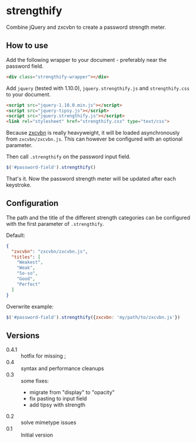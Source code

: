 strengthify
===========

Combine jQuery and zxcvbn to create a password strength meter.

How to use
----------

Add the following wrapper to your document - preferably near the
password field.

```HTML
<div class="strengthify-wrapper"></div>
```

Add `jquery` (tested with 1.10.0), `jquery.strengthify.js` and
`strengthify.css` to your document.

```HTML
<script src="jquery-1.10.0.min.js"></script>
<script src="jquery-tipsy.js"></script>
<script src="jquery.strengthify.js"></script>
<link rel="stylesheet" href="strengthify.css" type="text/css">
```

Because [zxcvbn](https://github.com/lowe/zxcvbn) is really
heavyweight, it will be loaded asynchronously from `zxcvbn/zxcvbn.js`. This can however be configured with an optional parameter.

Then call `.strengthify` on the password input field.

```JavaScript
$('#password-field').strengthify()
```

That's it. Now the password strength meter will be updated after
each keystroke.

Configuration
-------------

The path and the title of the different strength categories can
be configured with the first parameter of `.strengthify`.

Default:

```JSON
{
  "zxcvbn": "zxcvbn/zxcvbn.js",
  "titles": [
    "Weakest",
    "Weak",
    "So-so",
    "Good",
    "Perfect"
  ]
}
```

Overwrite example:

```JavaScript
$('#password-field').strengthify({zxcvbn: 'my/path/to/zxcvbn.js'})
```

Versions
--------

<dl>
  <dt>0.4.1</dt>
  <dd>hotfix for missing ;</dd>
  <dt>0.4</dt>
  <dd>syntax and performance cleanups</dd>
  <dt>0.3</dt>
  <dd>some fixes:
    <ul>
      <li>migrate from "display" to "opacity"</li>
      <li>fix pasting to input field</li>
      <li>add tipsy with strength</li>
    </ul>
  </dd>
  <dt>0.2</dt>
  <dd>solve mimetype issues</dd>
  <dt>0.1</dt>
  <dd>Initial version</dd>
</dl>
